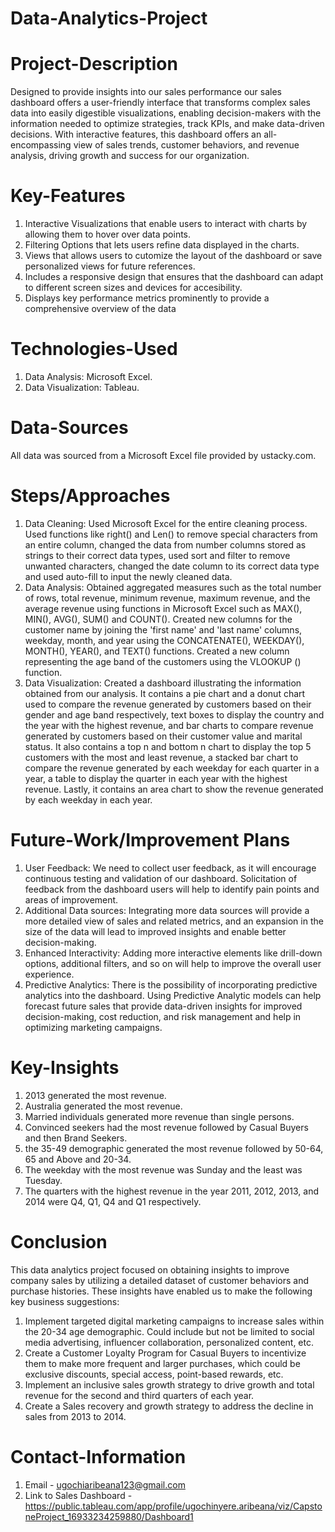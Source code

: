 # Data-Analytics-Project

# Project-Description
Designed to provide insights into our sales performance our sales dashboard offers a user-friendly interface that transforms complex sales data into easily digestible visualizations, enabling decision-makers with the information needed to optimize strategies, track KPIs, and make data-driven decisions. With interactive features, this dashboard offers an all-encompassing view of sales trends, customer behaviors, and revenue analysis, driving growth and success for our organization.

# Key-Features
1. Interactive Visualizations that enable users to interact with charts by allowing them to hover over data points.
2. Filtering Options that lets users refine data displayed in the charts.
3. Views that allows users to cutomize the layout of the dashboard or save personalized views for future references.
4. Includes a responsive design that ensures that the dashboard can adapt to different screen sizes and devices for accesibility.
5. Displays key performance metrics prominently to provide a comprehensive overview of the data

# Technologies-Used
1. Data Analysis: Microsoft Excel.
2. Data Visualization: Tableau.

# Data-Sources
 All data was sourced from a Microsoft Excel file provided by ustacky.com.

# Steps/Approaches
1. Data Cleaning: Used Microsoft Excel for the entire cleaning process. Used functions like right() and Len() to remove special characters from an entire column, changed the data from number columns stored as strings to their correct data types, used sort and filter to remove unwanted characters, changed the date column to its correct data type and used auto-fill to input the newly cleaned data.
2. Data Analysis: Obtained aggregated measures such as the total number of rows, total revenue, minimum revenue, maximum revenue, and the average revenue using functions in Microsoft Excel such as MAX(), MIN(), AVG(), SUM() and COUNT(). Created new columns for the customer name by joining the 'first name' and 'last name' columns, weekday, month, and year using the CONCATENATE(), WEEKDAY(), MONTH(), YEAR(), and TEXT() functions. Created a new column representing the age band of the customers using the VLOOKUP () function.
3. Data Visualization: Created a dashboard illustrating the information obtained from our analysis. It contains a pie chart and a donut chart used to compare the revenue generated by customers based on their gender and age band respectively, text boxes to display the country and the year with the highest revenue, and bar charts to compare revenue generated by customers based on their customer value and marital status. It also contains a top n and bottom n chart to display the top 5 customers with the most and least revenue, a stacked bar chart to compare the revenue generated by each weekday for each quarter in a year, a table to display the quarter in each year with the highest revenue. Lastly, it contains an area chart to show the revenue generated by each weekday in each year.

# Future-Work/Improvement Plans
 1. User Feedback: We need to collect user feedback, as it will encourage continuous testing and validation of our dashboard. Solicitation of feedback from the dashboard users will help to identify pain points and areas of improvement.
 2. Additional Data sources: Integrating more data sources will provide a more detailed view of sales and related metrics, and an expansion in the size of the data will lead to improved insights and enable better decision-making.
 3. Enhanced Interactivity: Adding more interactive elements like drill-down options, additional filters, and so on will help to improve the overall user experience.
 4. Predictive Analytics: There is the possibility of incorporating predictive analytics into the dashboard. Using Predictive Analytic models can help forecast future sales that provide data-driven insights for improved decision-making, cost reduction, and risk management and help in optimizing marketing campaigns.

# Key-Insights
1. 2013 generated the most revenue.
2. Australia generated the most revenue.
3. Married individuals generated more revenue than single persons.
4. Convinced seekers had the most revenue followed by Casual Buyers and then Brand Seekers.
5. the 35-49 demographic generated the most revenue followed by 50-64, 65 and Above and 20-34.
6. The weekday with the most revenue was Sunday and the least was Tuesday.
7. The quarters with the highest revenue in the year 2011, 2012, 2013, and 2014 were Q4, Q1, Q4 and Q1 respectively.


# Conclusion
This data analytics project focused on obtaining insights to improve company sales by utilizing a detailed dataset of customer behaviors and purchase histories. These insights have enabled us to make the following key business suggestions:
  1.	Implement targeted digital marketing campaigns to increase sales within the 20-34 age demographic. Could include but not be limited to social media advertising, influencer collaboration, personalized content, etc.
  2.	Create a Customer Loyalty Program for Casual Buyers to incentivize them to make more frequent and larger purchases, which could be exclusive discounts, special access, point-based rewards, etc.
  3.	Implement an inclusive sales growth strategy to drive growth and total revenue for the second and third quarters of each year.
  4.	Create a Sales recovery and growth strategy to address the decline in sales from 2013 to 2014.

# Contact-Information
   1. Email - ugochiaribeana123@gmail.com 
   2. Link to Sales Dashboard - https://public.tableau.com/app/profile/ugochinyere.aribeana/viz/CapstoneProject_16933234259880/Dashboard1

<!-- Put this code anywhere in the body of your page where you want the badge to show up. -->

<div itemscope itemtype='http://schema.org/Person' class='fiverr-seller-widget' style='display: inline-block;'>
     <a itemprop='url' href=https://www.fiverr.com/simisola_a rel="nofollow" target="_blank" style='display: inline-block;'>
        <div class='fiverr-seller-content' id='fiverr-seller-widget-content-a00fdedf-88fe-49c9-ad4d-c3a6fe232c3e' itemprop='contentURL' style='display: none;'></div>
        <div id='fiverr-widget-seller-data' style='display: none;'>
            <div itemprop='name' >simisola_a</div>
            <div itemscope itemtype='http://schema.org/Organization'><span itemprop='name'>Fiverr</span></div>
            <div itemprop='jobtitle'>Seller</div>
            <div itemprop='description'>Hi, I am a university student currently pursuing a degree in Electrical and Electronics Engineering.
I've read 200+ books in genres such as romance, mystery, thriller, fantasy/paranormal, historical fiction, and Greek Mythology. 
When I'm not reading, I love to cook and make clothes
I might not be the most experienced beta reader but I make up for it by investing time and effort in understanding your vision. I am dedicated to helping you craft the best story possible and provide detailed, honest, and constructive feedback.
Let's unlock your story's potential today!</div>
        </div>
    </a>
</div>

<script id='fiverr-seller-widget-script-a00fdedf-88fe-49c9-ad4d-c3a6fe232c3e' src='https://widgets.fiverr.com/api/v1/seller/simisola_a?widget_id=a00fdedf-88fe-49c9-ad4d-c3a6fe232c3e' data-config='{"category_name":"Writing \u0026 Translation"}' async='true' defer='true'></script>




